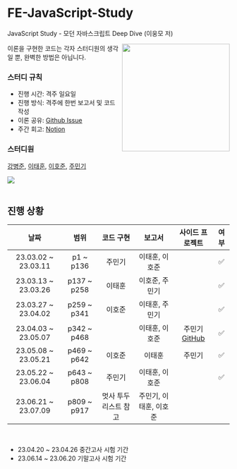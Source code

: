 # FE-JavaScript-Study
JavaScript Study - 모던 자바스크립트 Deep Dive (이웅모 저)

<img src="https://user-images.githubusercontent.com/44726494/224556113-d0abc210-9ce3-49b2-8178-ac9eafc286ac.png" align="right" width="244px"/>
이론을 구현한 코드는 각자 스터디원의 생각일 뿐, 완벽한 방법은 아닙니다.

### 스터디 규칙
- 진행 시간: 격주 일요일
- 진행 방식: 격주에 한번 보고서 및 코드 작성
- 이론 공유: [Github Issue](https://github.com/BangDori/FE-JavaScript-Study/issues)
- 주간 회고: [Notion](https://bangdori.notion.site/Deep-Dive-7718d9f8402c4283815694fa211329d8)

### 스터디원
[강병준](https://github.com/BangDori),
[이태훈](https://github.com/Tentennball),
[이호준](https://github.com/hotteok00),
[주민기](https://github.com/mingking2)

<a href="https://github.com/asuan99/CS_interview_Study/graphs/contributors">
  <img src="https://contrib.rocks/image?repo=BangDori/FE-JavaScript-Study" />
</a>

<br />
<br />

## 진행 상황

| 날짜 | 범위 | 코드 구현 | 보고서 | 사이드 프로젝트 | 여부 |
| :---: | :---: | :---: | :---: | :---: | :---: |
| 23.03.02 ~ 23.03.11 | p1 ~ p136 | 주민기 | 이태훈, 이호준 | | ✅ |
| 23.03.13 ~ 23.03.26 | p137 ~ p258 | 이태훈 | 이호준, 주민기 | | ✅ |
| 23.03.27 ~ 23.04.02 | p259 ~ p341 | 이호준 | 이태훈, 주민기 | | ✅ |
| 23.04.03 ~ 23.05.07 | p342 ~ p468 |  | 이태훈, 이호준 | 주민기 [GitHub](https://github.com/mingking2/TodoList) | ✅ |
| 23.05.08 ~ 23.05.21 | p469 ~ p642 | 이호준 | 이태훈 | 주민기 | ✅ |
| 23.05.22 ~ 23.06.04 | p643 ~ p808 | 주민기 | 이태훈, 이호준 | | ✅ |
| 23.06.21 ~ 23.07.09 | p809 ~ p917 | 멋사 투두리스트 참고 | 주민기, 이태훈, 이호준 | | | |

<br />

- 23.04.20 ~ 23.04.26 중간고사 시험 기간
- 23.06.14 ~ 23.06.20 기말고사 시험 기간
